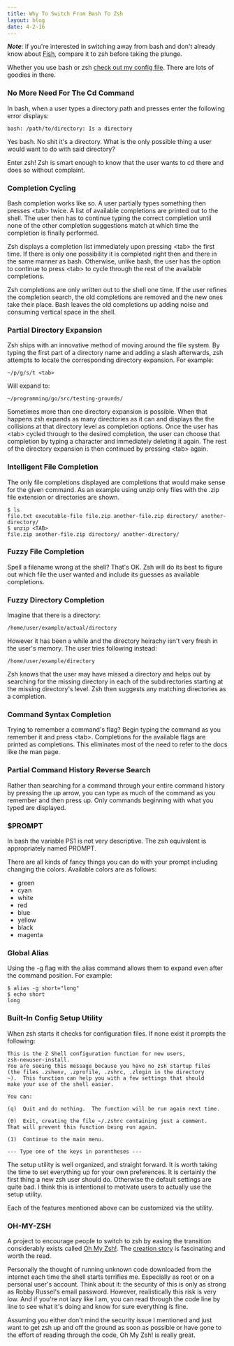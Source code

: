 ```yaml
---
title: Why To Switch From Bash To Zsh
layout: blog
date: 4-2-16
---
```

_**Note**_: if you're interested in switching away from bash and don't already know about [Fish](https://fishshell.com/), compare it to zsh before taking the plunge.

Whether you use bash or zsh [check out my config file](https://github.com/spyrosoft/.files/blob/master/.zshrc). There are lots of goodies in there.


### No More Need For The Cd Command

In bash, when a user types a directory path and presses enter the following error displays:

    bash: /path/to/directory: Is a directory

Yes bash. No shit it's a directory. What is the only possible thing a user would want to do with said directory?

Enter zsh! Zsh is smart enough to know that the user wants to cd there and does so without complaint.


### Completion Cycling

Bash completion works like so. A user partially types something then presses \<tab> twice. A list of available completions are printed out to the shell. The user then has to continue typing the correct completion until none of the other completion suggestions match at which time the completion is finally performed.

Zsh displays a completion list immediately upon pressing \<tab> the first time. If there is only one possibility it is completed right then and there in the same manner as bash. Otherwise, unlike bash, the user has the option to continue to press \<tab> to cycle through the rest of the available completions.

Zsh completions are only written out to the shell one time. If the user refines the completion search, the old completions are removed and the new ones take their place. Bash leaves the old completions up adding noise and consuming vertical space in the shell.


### Partial Directory Expansion

Zsh ships with an innovative method of moving around the file system. By typing the first part of a directory name and adding a slash afterwards, zsh attempts to locate the corresponding directory expansion. For example:

    ~/p/g/s/t <tab>

Will expand to:

    ~/programming/go/src/testing-grounds/

Sometimes more than one directory expansion is possible. When that happens zsh expands as many directories as it can and displays the the collisions at that directory level as completion options. Once the user has \<tab> cycled through to the desired completion, the user can choose that completion by typing a character and immediately deleting it again. The rest of the directory expansion is then continued by pressing \<tab> again.


### Intelligent File Completion

The only file completions displayed are completions that would make sense for the given command. As an example using unzip only files with the .zip file extension or directories are shown.

    $ ls
	file.txt executable-file file.zip another-file.zip directory/ another-directory/
	$ unzip <TAB>
	file.zip another-file.zip directory/ another-directory/


### Fuzzy File Completion

Spell a filename wrong at the shell? That's OK. Zsh will do its best to figure out which file the user wanted and include its guesses as available completions.


### Fuzzy Directory Completion

Imagine that there is a directory:

    /home/user/example/actual/directory

However it has been a while and the directory heirachy isn't very fresh in the user's memory. The user tries following instead:

    /home/user/example/directory

Zsh knows that the user may have missed a directory and helps out by searching for the missing directory in each of the subdirectories starting at the missing directory's level. Zsh then suggests any matching directories as a completion.


### Command Syntax Completion

Trying to remember a command's flag? Begin typing the command as you remember it and press \<tab>. Completions for the available flags are printed as completions. This eliminates most of the need to refer to the docs like the man page.


### Partial Command History Reverse Search

Rather than searching for a command through your entire command history by pressing the up arrow, you can type as much of the command as you remember and then press up. Only commands beginning with what you typed are displayed.


### $PROMPT

In bash the variable PS1 is not very descriptive. The zsh equivalent is appropriately named PROMPT.

There are all kinds of fancy things you can do with your prompt including changing the colors. Available colors are as follows:

* green
* cyan
* white
* red
* blue
* yellow
* black
* magenta


### Global Alias

Using the -g flag with the alias command allows them to expand even after the command position. For example:

    $ alias -g short="long"
    $ echo short
    long


### Built-In Config Setup Utility

When zsh starts it checks for configuration files. If none exist it prompts the following:

    This is the Z Shell configuration function for new users,
    zsh-newuser-install.
    You are seeing this message because you have no zsh startup files
    (the files .zshenv, .zprofile, .zshrc, .zlogin in the directory
    ~).  This function can help you with a few settings that should
    make your use of the shell easier.
    
    You can:
    
    (q)  Quit and do nothing.  The function will be run again next time.
    
    (0)  Exit, creating the file ~/.zshrc containing just a comment.
    That will prevent this function being run again.
    
    (1)  Continue to the main menu.
    
    --- Type one of the keys in parentheses ---

The setup utility is well organized, and straight forward. It is worth taking the time to set everything up for your own preferences. It is certainly the first thing a new zsh user should do. Otherwise the default settings are quite bad. I think this is intentional to motivate users to actually use the setup utility.

Each of the features mentioned above can be customized via the utility.


### OH-MY-ZSH

A project to encourage people to switch to zsh by easing the transition considerably exists called [Oh My Zsh!](https://github.com/robbyrussell/oh-my-zsh). The [creation story](https://medium.com/@robbyrussell/d-oh-my-zsh-af99ca54212c) is fascinating and worth the read.

Personally the thought of running unknown code downloaded from the internet each time the shell starts terrifies me. Especially as root or on a personal user's account. Think about it: the security of this is only as strong as Robby Russel's email password. However, realistically this risk is very low. And if you're not lazy like I am, you can read through the code line by line to see what it's doing and know for sure everything is fine.

Assuming you either don't mind the security issue I mentioned and just want to get zsh up and off the ground as soon as possible or have gone to the effort of reading through the code, Oh My Zsh! is really great.